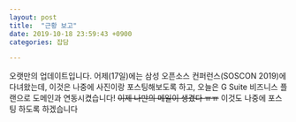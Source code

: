 ```yaml
---
layout: post
title:  "근황 보고"
date: 2019-10-18 23:59:43 +0900
categories: 잡담

---
```



오랫만의 업데이트입니다. 어제(17일)에는 삼성 오픈소스 컨퍼런스(SOSCON 2019)에 다녀왔는데, 이것은 나중에 사진이랑 포스팅해보도록 하고, 오늘은 G Suite 비즈니스 플랜으로 도메인과 연동시켰습니다! ~~이제 나만의 메일이 생겼다 ㅠㅠ~~ 이것도 나중에 포스팅 하도록 하겠습니다
